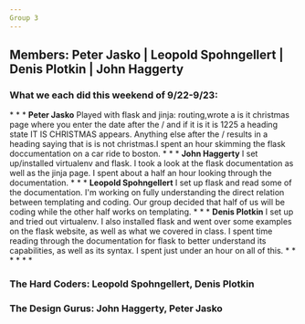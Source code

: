 ```yaml
---
Group 3
---
```


<h2>Members: Peter Jasko | Leopold Spohngellert | Denis Plotkin | John Haggerty </h2>

<h3>What we each did this weekend of 9/22-9/23:</h3>
* * *
<b>Peter Jasko</b>
Played with flask and jinja: routing,wrote a is it christmas page where you enter the date after the / and if it is 
it is 1225 a heading state IT IS CHRISTMAS appears. Anything else after the / results in a heading saying that
is is not christmas.I spent an hour skimming the flask doccumentation on a car ride to boston.
* * *
<b>John Haggerty</b>
I set up/installed virtualenv and flask. I took a look at the flask documentation as well as the jinja page. I spent about a half an hour looking through the documentation. 
* * *
<b>Leopold Spohngellert</b>
I set up flask and read some of the documentation. I'm working on fully understanding the direct relation between templating and coding. Our group decided that half of us will be coding
while the other half works on templating. 
* * *
<b>Denis Plotkin</b>
I set up and tried out virtualenv. I also installed flask and went over some examples on the flask website, as well as what we covered in class. I spent time reading through the documentation for flask to better understand its capabilities, as well as its syntax. I spent just under an hour on all of this.
* * *
* * *

<h3>The Hard Coders: Leopold Spohngellert, Denis Plotkin</h3>
<h3>The Design Gurus: John Haggerty, Peter Jasko</h3>

